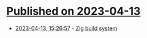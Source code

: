 # [Published on 2023-04-13](index.md)

* [2023-04-13, 15:26:57](https://lobste.rs/s/cykija/zig_build_system) - [Zig build system](https://en.liujiacai.net/2023/04/13/zig-build-system/)
